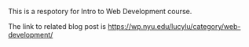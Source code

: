 This is a respotory for Intro to Web Development course.

The link to related blog post is https://wp.nyu.edu/lucylu/category/web-development/

